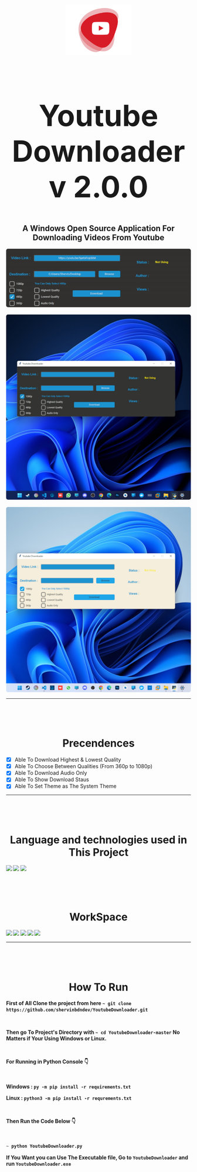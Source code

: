 <div align="center">
  <a href="https://github.com/shervinbdndev/YoutubeDownloader">
    <img src="https://github.com/shervinbdndev/YoutubeDownloader/blob/master/src/images/logo%403x.png" alt="Logo" width="180">
  </a>
</div>
<h1 align='center' style="font-size:5rem"><b>Youtube Downloader</b><br>v 2.0.0</h1>
<h2 align='center'>
    A Windows Open Source Application For Downloading Videos From Youtube
</h2>
<div align='center'>
    <img style='border-radius:5px' width='1080' src="https://github.com/shervinbdndev/YoutubeDownloader/blob/master/Preview/bd.gif"></img>
    <br><br>
    <img style='border-radius:5px' src="https://github.com/shervinbdndev/YoutubeDownloader/blob/master/Preview/dark.jpg"></img>
    <br><br>
    <img style='border-radius:5px' src="https://github.com/shervinbdndev/YoutubeDownloader/blob/master/Preview/light.jpg"></img>
</div>
<hr>

<br><br><br>

<h1 align='center'><b>Precendences</b></h1>

- [x] Able To Download Highest & Lowest Quality
- [x] Able To Choose Between Qualities (From 360p to 1080p)
- [x] Able To Download Audio Only
- [x] Able To Show Download Staus
- [x] Able To Set Theme as The System Theme

<hr>
<br><br><br>
<h1 align='center'><b>Language and technologies used in This Project</h1>
<img src="https://img.shields.io/badge/Python-14354C?style=for-the-badge&logo=python&logoColor=white"></img>
<img src="https://img.shields.io/badge/Visual_Studio_Code-0078D4?style=for-the-badge&logo=visual%20studio%20code&logoColor=white"></img>
<img src="https://img.shields.io/badge/GitHub-100000?style=for-the-badge&logo=github&logoColor=white"></img>


<br><br><br>
<h1 align='center'><b>WorkSpace</h1>
<img src="https://img.shields.io/badge/Intel-Core_i5_10700K-0071C5?style=for-the-badge&logo=intel&logoColor=white"></img>
<img src="https://img.shields.io/badge/NVIDIA-RTX2060 OC-76B900?style=for-the-badge&logo=nvidia&logoColor=white"></img>
<img src="https://img.shields.io/badge/Windows-0078D6?style=for-the-badge&logo=windows&logoColor=white"></img>
<img src="https://img.shields.io/badge/Linux-FCC624?style=for-the-badge&logo=linux&logoColor=black"></img>
<img src="https://img.shields.io/badge/Ubuntu-E95420?style=for-the-badge&logo=ubuntu&logoColor=white"></img>
<hr>


<br><br><br>

<h1 align='center'><b>How To Run</b></h1>

First of All Clone the project from here  ``~ git clone https://github.com/shervinbdndev/YoutubeDownloader.git``

<br>

Then go To Project's Directory with  ``~ cd YoutubeDownloader-master`` No Matters if Your Using Windows or Linux.

<br>

For Running in Python Console 👇

<br>

Windows : `` py -m pip install -r requirements.txt ``

Linux : `` python3 -m pip install -r requrements.txt ``

<br>

Then Run the Code Below 👇

<br>

```py
~ python YoutubeDownloader.py
```

If You Want you can Use The Executable file, Go to `` YoutubeDownloader `` and run `` YoutubeDownloader.exe ``